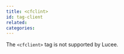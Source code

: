 ```yaml
---
title: <cfclint>
id: tag-client
related:
categories:
---
```


The `<cfclient>` tag is not supported by Lucee.

